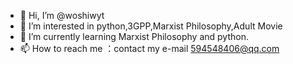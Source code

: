 - 👋 Hi, I’m @woshiwyt
- 👀 I’m interested in python,3GPP,Marxist Philosophy,Adult Movie
- 🌱 I’m currently learning Marxist Philosophy and python.
- 📫 How to reach me ：contact my e-mail 594548406@qq.com

<!---
woshiwyt/woshiwyt is a ✨ special ✨ repository because its `README.md` (this file) appears on your GitHub profile.
You can click the Preview link to take a look at your changes.
--->
